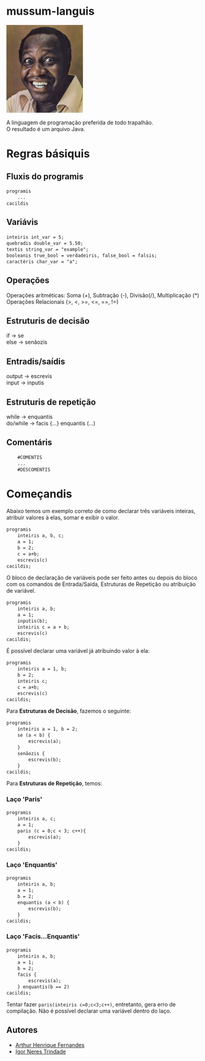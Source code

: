# mussum-languis

<img src="mussum.jpg" alt="Mussum" width="200"/>

A linguagem de programação preferida de todo trapalhão.  
O resultado é um arquivo Java.

# Regras básiquis

## Fluxis do programis
```
programis  
    ...  
cacildis  
```

## Variávis
```
inteiris int_var = 5;
quebradis double_var = 5.50; 
textis string_var = "example";  
booleanis true_bool = verdadeiris, false_bool = falsis;
caractéris char_var = "a"; 
```
## Operações
Operações aritméticas: Soma (+), Subtração (-), Divisão(/), Multiplicação (*)  
Operações Relacionais (>, <, >=, <=, ==, !=)

## Estruturis de decisão
if → se  
else → senãozis  

## Entradis/saídis
output → escrevis  
input → inputis    

## Estruturis de repetição
while → enquantis  
do/while → facis {...} enquantis (...) 

## Comentáris
```
    #COMENTIS
    ...
    #DESCOMENTIS
```
  
# Começandis
Abaixo temos um exemplo correto de como declarar três variáveis inteiras, atribuir valores à elas, somar e exibir o valor.
```
programis  
    inteiris a, b, c;
    a = 1;
    b = 2;
    c = a+b;
    escrevis(c)	
cacildis;
```

O bloco de declaração de variáveis pode ser feito antes ou depois do bloco com os comandos de Entrada/Saída, Estruturas de Repetição ou atribuição de variável. 
```
programis  
    inteiris a, b;
    a = 1;
    inputis(b);
    inteiris c = a + b;
    escrevis(c)	
cacildis;
```

É possível declarar uma variável já atribuindo valor à ela:  
```
programis  
    inteiris a = 1, b;
    b = 2;
    inteiris c;
    c = a+b;
    escrevis(c)	
cacildis;
```
Para **Estruturas de Decisão**, fazemos o seguinte:

```
programis  
    inteiris a = 1, b = 2;
    se (a < b) {
        escrevis(a);
    }
    senãozis {
        escrevis(b);
    }
cacildis;
```
Para **Estruturas de Repetição**, temos:  
### Laço 'Paris'
```
programis  
    inteiris a, c;
    a = 1;
    paris (c = 0;c < 3; c++){
        escrevis(a);
    }
cacildis;
``` 
### Laço 'Enquantis'
```
programis  
    inteiris a, b;
    a = 1;
    b = 2;
    enquantis (a < b) {
        escrevis(b);
    }
cacildis;
```
### Laço 'Facis...Enquantis'
```
programis  
    inteiris a, b;
    a = 1;
    b = 2;
    facis {
        escrevis(a);
    } enquantis(b == 2)
cacildis;
```
Tentar fazer ```paris(inteiris c=0;c<3;c++)```, entretanto, 
gera erro de compilação. Não é possível declarar uma variável dentro do laço.

## Autores
* [Arthur Henrique Fernandes](https://github.com/arthurhf/)
* [Igor Neres Trindade](https://github.com/igornerest)